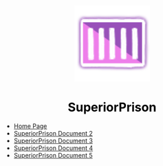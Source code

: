 <center>
  <a style="color: black; text-decoration: none;" href="/#/superiorprison/">
    <img src="./images/superiorprison-icon.png" width=35%>
    <h1>SuperiorPrison</h1>
  </a>
</center>

* [Home Page](superiorprison/)
* [SuperiorPrison Document 2](superiorprison/)
* [SuperiorPrison Document 3](superiorprison/)
* [SuperiorPrison Document 4](superiorprison/)
* [SuperiorPrison Document 5](superiorprison/)
